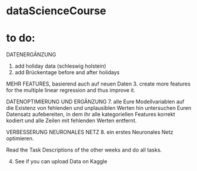 # dataScienceCourse

# to do: 


DATENERGÄNZUNG
1. add holiday data (schleswig holstein)
2. add Brückentage before and after holidays

MEHR FEATURES, basierend auch auf neuen Daten
3. create more features for the multiple linear regression and thus improve it. 

DATENOPTIMIERUNG UND ERGÄNZUNG 
7. alle Eure Modellvariablen auf die Existenz von fehlenden und unplausiblen Werten hin untersuchen 
Euren Datensatz aufebereiten, in dem ihr alle kategoriellen Features korrekt kodiert und alle Zeilen mit fehlenden Werten entfernt.

VERBESSERUNG NEURONALES NETZ
8. ein erstes Neuronales Netz optimieren.

Read the Task Descriptions of the other weeks and do all tasks. 

4. See if you can upload Data on Kaggle